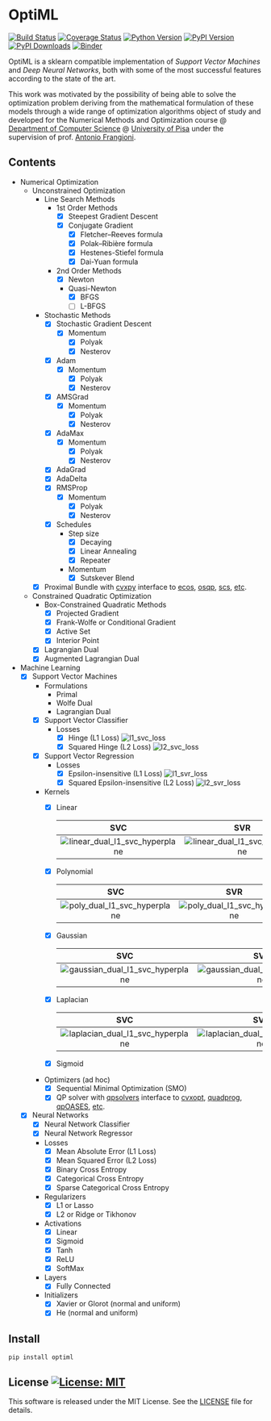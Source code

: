 # OptiML

[![Build Status](https://api.travis-ci.com/dmeoli/optiml.svg?branch=master)](https://app.travis-ci.com/dmeoli/optiml)
[![Coverage Status](https://coveralls.io/repos/github/dmeoli/optiml/badge.svg?branch=master)](https://coveralls.io/github/dmeoli/optiml?branch=master)
[![Python Version](https://img.shields.io/badge/python-3.6%20%7C%203.7%20%7C%203.8%20%7C%203.9-blue)](https://img.shields.io/badge/python-3.6%20%7C%203.7%20%7C%203.8%20%7C%203.9-blue)
[![PyPI Version](https://img.shields.io/pypi/v/optiml.svg?color=blue)](https://pypi.org/project/optiml/)
[![PyPI Downloads](https://img.shields.io/pypi/dm/optiml.svg)](https://pypistats.org/packages/optiml)
[![Binder](https://mybinder.org/badge_logo.svg)](https://mybinder.org/v2/gh/dmeoli/optiml/master)

OptiML is a sklearn compatible implementation of *Support Vector Machines* and *Deep Neural Networks*, both with some of
the most successful features according to the state of the art.

This work was motivated by the possibility of being able to solve the optimization problem deriving from the
mathematical formulation of these models through a wide range of optimization algorithms object of study and developed
for the Numerical Methods and Optimization course @ [Department of Computer Science](https://www.di.unipi.it/en/) @
[University of Pisa](https://www.unipi.it/index.php/english) under the supervision of
prof. [Antonio Frangioni](http://pages.di.unipi.it/frangio/).

## Contents

- Numerical Optimization
    - Unconstrained Optimization
        - Line Search Methods
            - 1st Order Methods
                - [x] Steepest Gradient Descent
                - [x] Conjugate Gradient
                    - [x] Fletcher–Reeves formula
                    - [x] Polak–Ribière formula
                    - [x] Hestenes-Stiefel formula
                    - [x] Dai-Yuan formula
            - 2nd Order Methods
                - [x] Newton
                - Quasi-Newton
                    - [x] BFGS
                    - [ ] L-BFGS
        - Stochastic Methods
            - [x] Stochastic Gradient Descent
                - [x] Momentum
                    - [x] Polyak
                    - [x] Nesterov
            - [x] Adam
                - [x] Momentum
                    - [x] Polyak
                    - [x] Nesterov
            - [x] AMSGrad
                - [x] Momentum
                    - [x] Polyak
                    - [x] Nesterov
            - [x] AdaMax
                - [x] Momentum
                    - [x] Polyak
                    - [x] Nesterov
            - [x] AdaGrad
            - [x] AdaDelta
            - [x] RMSProp
                - [x] Momentum
                    - [x] Polyak
                    - [x] Nesterov
            - [x] Schedules
                - Step size
                    - [x] Decaying
                    - [x] Linear Annealing
                    - [x] Repeater
                - Momentum
                    - [x] Sutskever Blend
        - [x] Proximal Bundle with [cvxpy](https://github.com/cvxgrp/cvxpy) interface to
          [ecos](https://github.com/embotech/ecos), [osqp](https://github.com/oxfordcontrol/osqp),
          [scs](https://github.com/cvxgrp/scs),
          [etc](https://www.cvxpy.org/tutorial/advanced/index.html#choosing-a-solver).
    - Constrained Quadratic Optimization
        - Box-Constrained Quadratic Methods
            - [x] Projected Gradient
            - [x] Frank-Wolfe or Conditional Gradient
            - [x] Active Set
            - [x] Interior Point
        - [x] Lagrangian Dual
        - [x] Augmented Lagrangian Dual

- Machine Learning
    - [x] Support Vector Machines
        - Formulations
            - Primal
            - Wolfe Dual
            - Lagrangian Dual
        - [x] Support Vector Classifier
            - Losses
                - [x] Hinge (L1 Loss) ![l1_svc_loss](notebooks/optimization/tex/img/l1_svc_loss.png)
                - [x] Squared Hinge (L2 Loss) ![l2_svc_loss](notebooks/optimization/tex/img/l2_svc_loss.png)
        - [x] Support Vector Regression
            - Losses
                - [x] Epsilon-insensitive (L1 Loss) ![l1_svr_loss](notebooks/optimization/tex/img/l1_svr_loss.png)
                - [x] Squared Epsilon-insensitive (L2 Loss) ![l2_svr_loss](notebooks/optimization/tex/img/l2_svr_loss.png)
        - Kernels
            - [x] Linear

                |                                                SVC                                                 |                                                SVR                                                 |
                |:--------------------------------------------------------------------------------------------------:|:--------------------------------------------------------------------------------------------------:|
                | ![linear_dual_l1_svc_hyperplane](notebooks/optimization/tex/img/linear_dual_l1_svc_hyperplane.png) | ![linear_dual_l1_svc_hyperplane](notebooks/optimization/tex/img/linear_dual_l1_svr_hyperplane.png) |

            - [x] Polynomial

                |     SVC      | SVR          |
                |    :----:    |    :----:    |
                | ![poly_dual_l1_svc_hyperplane](notebooks/optimization/tex/img/poly_dual_l1_svc_hyperplane.png) | ![poly_dual_l1_svc_hyperplane](notebooks/optimization/tex/img/poly_dual_l1_svr_hyperplane.png) |              

            - [x] Gaussian

                |                                                  SVC                                                   |                                                  SVR                                                   |
                |:------------------------------------------------------------------------------------------------------:|:------------------------------------------------------------------------------------------------------:|
                | ![gaussian_dual_l1_svc_hyperplane](notebooks/optimization/tex/img/gaussian_dual_l1_svc_hyperplane.png) | ![gaussian_dual_l1_svc_hyperplane](notebooks/optimization/tex/img/gaussian_dual_l1_svr_hyperplane.png) |

            - [x] Laplacian

                |                                                   SVC                                                    |                                                   SVR                                                    |
                |:--------------------------------------------------------------------------------------------------------:|:--------------------------------------------------------------------------------------------------------:|
                | ![laplacian_dual_l1_svc_hyperplane](notebooks/optimization/tex/img/laplacian_dual_l1_svc_hyperplane.png) | ![laplacian_dual_l1_svc_hyperplane](notebooks/optimization/tex/img/laplacian_dual_l1_svr_hyperplane.png) |

            - [x] Sigmoid
        - Optimizers (ad hoc)
            - [x] Sequential Minimal Optimization (SMO)
            - [x] QP solver with [qpsolvers](https://github.com/stephane-caron/qpsolvers) interface to
              [cvxopt](https://github.com/cvxopt/cvxopt), [quadprog](https://github.com/rmcgibbo/quadprog),
              [qpOASES](https://github.com/coin-or/qpOASES), [etc](https://github.com/stephane-caron/qpsolvers#solvers).
    - [x] Neural Networks
        - [x] Neural Network Classifier
        - [x] Neural Network Regressor
        - Losses
            - [x] Mean Absolute Error (L1 Loss)
            - [x] Mean Squared Error (L2 Loss)
            - [x] Binary Cross Entropy
            - [x] Categorical Cross Entropy
            - [x] Sparse Categorical Cross Entropy
        - Regularizers
            - [x] L1 or Lasso
            - [x] L2 or Ridge or Tikhonov
        - Activations
            - [x] Linear
            - [x] Sigmoid
            - [x] Tanh
            - [x] ReLU
            - [x] SoftMax
        - Layers
            - [x] Fully Connected
        - Initializers
            - [x] Xavier or Glorot (normal and uniform)
            - [x] He (normal and uniform)

## Install

```
pip install optiml
```

## License [![License: MIT](https://img.shields.io/badge/License-MIT-yellow.svg)](https://opensource.org/licenses/MIT)

This software is released under the MIT License. See the [LICENSE](LICENSE) file for details.
